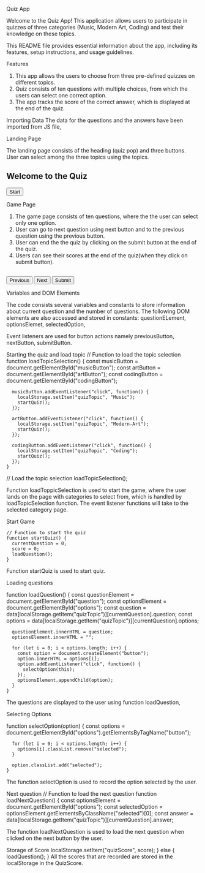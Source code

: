 Quiz App

Welcome to the Quiz App! This application allows users to participate in quizzes of three categories (Music, Modern Art, Coding) and test their knowledge on these topics.

This README file provides essential information about the app, including its features, setup instructions, and usage guidelines.



Features
1.	This app allows the users to choose from three pre-defined quizzes on different topics.
2.	Quiz consists of ten questions with multiple choices, from which the users can select one correct option.
3.	The app tracks the score of the correct answer, which is displayed at the end of the quiz.



Importing Data
The data for the questions and the answers have been imported from JS file,  



Landing Page

The landing page consists of the heading (quiz pop) and three buttons. User can select among the three topics using the topics.

<body>
    <!-- Start Page -->
    <div class="start">
        <h2>Welcome to the Quiz </h2>
        <a href="./quizStart.html">
            <div class="buttons">
                <Button id="start-btn">Start</Button>
            </div>
         </a>
    </div>
</body>







Game Page
1.	The game page consists of ten questions, where the the user can select only one option.
2.	User can go to next question using next button and to the previous question using the previous button.
3.	User can end the the quiz by clicking on the submit button at the end of the quiz.
4.	Users can see their scores at the end of the quiz(when they click on submit button).



<div id="quiz-container" class="quiz-container">
      <h2 id="category-title" class="category-title"></h2>
      <p id="question-text" class="question-text"></p>
      <div id="options-container" class="options-container">
      </div>
      <div class="navigation-buttons">
        <button id="prev-button">Previous</button>
        <button id="next-button">Next</button>
        <button id="submit-button" class="submit-button">Submit</button>
      </div>


Variables and DOM Elements

The code consists several variables and constants to store information about current question and the number of questions. The following DOM elements are also accessed and stored in constants:
 questionELement, optionsElemet, selectedOption,

Event listeners are used for button actions namely previousButton, nextButton, submitButton.










Starting the quiz and load topic
// Function to load the topic selection
    function loadTopicSelection() {
      const musicButton = document.getElementById("musicButton");
      const artButton = document.getElementById("artButton");
      const codingButton = document.getElementById("codingButton");

      musicButton.addEventListener("click", function() {
        localStorage.setItem("quizTopic", "Music");
        startQuiz();
      });

      artButton.addEventListener("click", function() {
        localStorage.setItem("quizTopic", "Modern-Art");
        startQuiz();
      });

      codingButton.addEventListener("click", function() {
        localStorage.setItem("quizTopic", "Coding");
        startQuiz();
      });
    }
// Load the topic selection
    loadTopicSelection();


Function loadToppicSelection is used to start the game, where the user lands on the page with categories to select from, which is handled by loadTopicSelection function. The event listener functions will take to the selected category page.


Start Game

    // Function to start the quiz
    function startQuiz() {
      currentQuestion = 0;
      score = 0;
      loadQuestion();
    }
Function startQuiz is used to start quiz.

 






Loading questions

function loadQuestion() {
      const questionElement = document.getElementById("question");
      const optionsElement = document.getElementById("options");
      const question = data[localStorage.getItem("quizTopic")][currentQuestion].question;
      const options = data[localStorage.getItem("quizTopic")][currentQuestion].options;

      questionElement.innerHTML = question;
      optionsElement.innerHTML = "";

      for (let i = 0; i < options.length; i++) {
        const option = document.createElement("button");
        option.innerHTML = options[i];
        option.addEventListener("click", function() {
          selectOption(this);
        });
        optionsElement.appendChild(option);
      }
    }

The questions are displayed to the user using function loadQuestion, 



Selecting Options

function selectOption(option) {
      const options = document.getElementById("options").getElementsByTagName("button");

      for (let i = 0; i < options.length; i++) {
        options[i].classList.remove("selected");
      }

      option.classList.add("selected");
    }
 

The function selectOption is used to record the option selected by the user.



Next question
// Function to load the next question
function loadNextQuestion() {
      const optionsElement = document.getElementById("options");
      const selectedOption = optionsElement.getElementsByClassName("selected")[0];
      const answer = data[localStorage.getItem("quizTopic")][currentQuestion].answer;

The function loadNextQuestion  is used to load the next question when clicked on the next button by the user.



Storage of Score
localStorage.setItem("quizScore", score);
      } else {
        loadQuestion();
      }
All the scores that are recorded  are stored in the localStorage  in the QuizScore.











